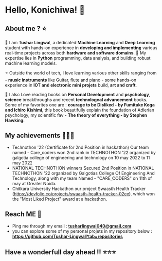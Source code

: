 # Hello, Konichiwa! 👋
## About me ? ⭐
🐣 I am **Tushar Lingwal**, a dedicated **Machine Learning** and **Deep Learning** student with hands-on experience in **developing and implementing** various real-time projects across both **hardware and software domains**.
👀 My expertise lies in **Python** programming, data analysis, and building robust machine learning models.

⭐ Outside the world of tech, I love learning various other skills ranging from - **music instruments** like Guitar, flute and piano - some hands-on experience in **IOT and electronic mini projets** build, **art and craft**.

📖 I also Love reading books on **Personal Development** and **psychology**, **science** breakthroughs and recent **technologcal** **advancement** books. Some of my favorites one are : **courage to be Disliked - by Fumitake Koga and Ichiro Kishimi**, this book beautifully explain the foundation of Adlerian psychology, my scientific fav - **The theory of everything - by Stephen Hawking**.

## My achievements 🥇🥈🥉
- Technothon '22 (Certificate for 2nd Position in hackathon)
Our team named - Care_coders won 2nd rank in TECHNOTHON '22 organized by galgotia college of engineering and technology on 10 may 2022 to 11 may 2022
- NATIONAL TECHNOTHON winners
Secured 2nd Position in NATIONAL TECHNOTHON '22 organized by Galgotias College Of Engineering And Technology, along with my team Named - "CARE_CODERS" on 11th of may at Greater Noida.
- Chitkara University Hackathon
our project Swaasth Health Tracker (https://devfolio.co/projects/swaasth-health-tracker-02ee), which won the "Most Liked Project" award at a hackathon.

## Reach ME 🙌
- Ping me through my email : **tusharlingwal040@gmail.com**
- you can explore some of my personal projets in my repository below : **https://github.com/Tushar-Lingwal?tab=repositories**

## Have a wonderfull day ahead !! ⭐⭐⭐
